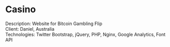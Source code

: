 # Casino
Description: Website for Bitcoin Gambling Flip <br />
Client: Daniel, Australia <br />
Technologies: Twitter Bootstrap, jQuery, PHP, Nginx, Google Analytics, Font API <br />
